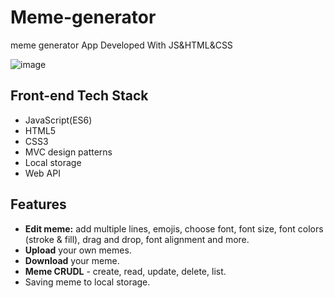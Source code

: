 # Meme-generator
meme generator App Developed With JS&HTML&CSS

![image](https://res.cloudinary.com/dezqiqsqb/image/upload/v1682435831/Meme_dwzxkm.png)


## Front-end Tech Stack
- JavaScript(ES6)
- HTML5
- CSS3
- MVC design patterns
- Local storage
- Web API

## Features
- **Edit meme:** add multiple lines, emojis, choose font, font size, font colors (stroke & fill), drag and drop, font alignment and more.
- **Upload** your own memes.
- **Download** your meme.
- **Meme CRUDL** - create, read, update, delete, list.
- Saving meme to local storage.
